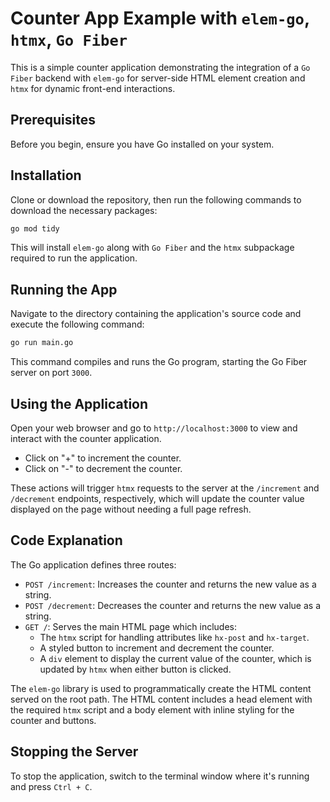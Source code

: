 # Counter App Example with `elem-go`, `htmx`, `Go Fiber`

This is a simple counter application demonstrating the integration of a `Go Fiber` backend with `elem-go` for server-side HTML element creation and `htmx` for dynamic front-end interactions.

## Prerequisites

Before you begin, ensure you have Go installed on your system.

## Installation

Clone or download the repository, then run the following commands to download the necessary packages:

```bash
go mod tidy
```

This will install `elem-go` along with `Go Fiber` and the `htmx` subpackage required to run the application.

## Running the App

Navigate to the directory containing the application's source code and execute the following command:

```bash
go run main.go
```

This command compiles and runs the Go program, starting the Go Fiber server on port `3000`.

## Using the Application

Open your web browser and go to `http://localhost:3000` to view and interact with the counter application.

- Click on "+" to increment the counter.
- Click on "-" to decrement the counter.

These actions will trigger `htmx` requests to the server at the `/increment` and `/decrement` endpoints, respectively, which will update the counter value displayed on the page without needing a full page refresh.

## Code Explanation

The Go application defines three routes:

- `POST /increment`: Increases the counter and returns the new value as a string.
- `POST /decrement`: Decreases the counter and returns the new value as a string.
- `GET /`: Serves the main HTML page which includes:
  - The `htmx` script for handling attributes like `hx-post` and `hx-target`.
  - A styled button to increment and decrement the counter.
  - A `div` element to display the current value of the counter, which is updated by `htmx` when either button is clicked.

The `elem-go` library is used to programmatically create the HTML content served on the root path. The HTML content includes a head element with the required `htmx` script and a body element with inline styling for the counter and buttons.

## Stopping the Server

To stop the application, switch to the terminal window where it's running and press `Ctrl + C`.